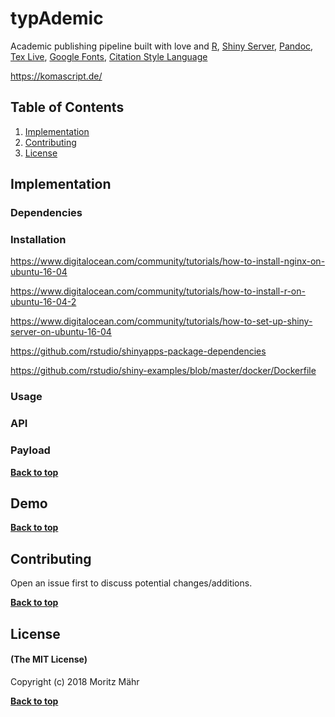 # typAdemic

Academic publishing pipeline built with love and [R](https://www.r-project.org/), [Shiny Server](https://www.rstudio.com/products/shiny/shiny-server/), [Pandoc](http://pandoc.org/), [Tex Live](https://www.tug.org/texlive/), [Google Fonts](https://fonts.google.com/), [Citation Style Language](https://github.com/citation-style-language/styles)

https://komascript.de/

## Table of Contents

1. [Implementation](#implementation)
1. [Contributing](#contributing)
1. [License](#license)


## Implementation

### Dependencies

### Installation

https://www.digitalocean.com/community/tutorials/how-to-install-nginx-on-ubuntu-16-04

https://www.digitalocean.com/community/tutorials/how-to-install-r-on-ubuntu-16-04-2

https://www.digitalocean.com/community/tutorials/how-to-set-up-shiny-server-on-ubuntu-16-04

https://github.com/rstudio/shinyapps-package-dependencies

https://github.com/rstudio/shiny-examples/blob/master/docker/Dockerfile

### Usage

### API

### Payload

**[Back to top](#table-of-contents)**

## Demo


**[Back to top](#table-of-contents)**

## Contributing

Open an issue first to discuss potential changes/additions.

**[Back to top](#table-of-contents)**

## License

#### (The MIT License)

Copyright (c) 2018 Moritz Mähr

**[Back to top](#table-of-contents)**